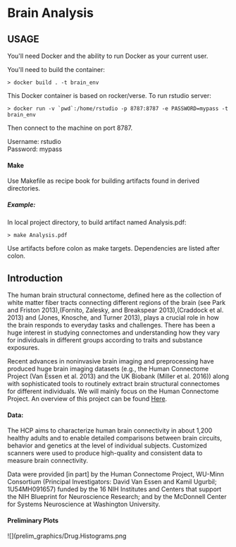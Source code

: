 Brain Analysis
==============

USAGE
-----
You'll need Docker and the ability to run Docker as your current user.

You'll need to build the container:

    > docker build . -t brain_env

This Docker container is based on rocker/verse. To run rstudio server:

    > docker run -v `pwd`:/home/rstudio -p 8787:8787 -e PASSWORD=mypass -t brain_env
      
Then connect to the machine on port 8787.

Username: rstudio \
Password: mypass

#### Make
Use Makefile as recipe book for building artifacts found in derived directories. 

##### Example:
In local project directory, to build artifact named Analysis.pdf:

    > make Analysis.pdf
    
Use artifacts before colon as make targets. Dependencies are listed after colon.

Introduction
------------

The human brain structural connectome, defined here as the collection of white matter fiber tracts connecting different regions of the brain (see Park and Friston 2013),(Fornito, Zalesky, and Breakspear 2013),(Craddock et al. 2013) and (Jones, Knosche, and Turner 2013), plays a crucial role in how the brain responds to everyday tasks and challenges. There has been a huge interest in studying connectomes and understanding how they vary for individuals in different groups according to traits and substance exposures.

Recent advances in noninvasive brain imaging and preprocessing have produced huge brain imaging datasets (e.g., the Human Connectome Project (Van Essen et al. 2013) and the UK Biobank (Miller et al. 2016)) along with sophisticated tools to routinely extract brain structural connectomes for different individuals. We will mainly focus on the Human Connectome Project. An overview of this project can be found [Here](https://www.humanconnectome.org/). 

#### Data:
The HCP aims to characterize human brain connectivity in about 1,200 healthy adults and to enable detailed comparisons between brain circuits, behavior and genetics at the level of individual subjects. Customized scanners were used to produce high-quality and consistent data to measure brain connectivity. 

Data were provided [in part] by the Human Connectome Project, WU-Minn Consortium (Principal Investigators: David Van Essen and Kamil Ugurbil; 1U54MH091657) funded by the 16 NIH Institutes and Centers that support the NIH Blueprint for Neuroscience Research; and by the McDonnell Center for Systems Neuroscience at Washington University.

#### Preliminary Plots
![](prelim_graphics/Drug.Histograms.png

